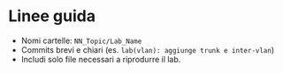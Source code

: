 # Linee guida

- Nomi cartelle: `NN_Topic/Lab_Name`
- Commits brevi e chiari (es. `lab(vlan): aggiunge trunk e inter-vlan`)
- Includi solo file necessari a riprodurre il lab.